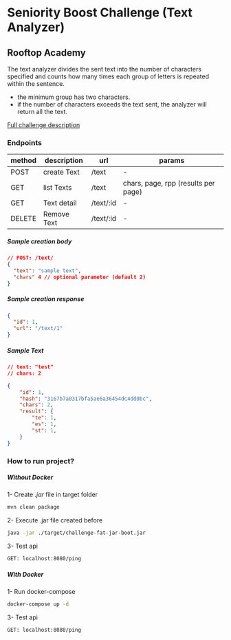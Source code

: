 # Seniority Boost Challenge (Text Analyzer)

## Rooftop Academy

The text analyzer divides the sent text into the number of characters specified and counts how many times each group of letters is repeated within the sentence.

- the minimum group has two characters.
- if the number of characters exceeds the text sent, the analyzer will return all the text.

[Full challenge description](https://docs.google.com/document/d/1IOor92V_W-HRqPFw6fhvh9O7tEBZ1Wry8Wj81Izcrrk/edit#heading=h.zh9kijrslsmq)
  
### Endpoints


|method|description|url|params|
|--|--|--|--|
|POST|create Text|/text|-|
|GET |list Texts|/text|chars, page, rpp (results per page)|
|GET|Text detail|/text/:id|-|
|DELETE|Remove Text|/text/:id|-|

##### Sample creation body

```json
// POST: /text/
{
  "text": "sample text",
  "chars" 4 // optional parameter (default 2)
}
```

##### Sample creation response

```json
{
  "id": 1,
  "url": "/text/1"
}
```

##### Sample Text

```json
// text: "test"
// chars: 2

{
    "id": 1,
    "hash": "3167b7a0317bfa5ae6a36454dc4dd0bc",
    "chars": 2,
    "result": {
        "te": 1,
        "es": 1,
        "st": 1,
    }
}
```
### How to run project?

##### Without Docker

1- Create *.jar* file in target folder

```bash
mvn clean package
```

2- Execute .jar file created before

```bash
java -jar ./target/challenge-fat-jar-boot.jar
```

3- Test api

```bash
GET: localhost:8080/ping
```

##### With Docker

1- Run docker-compose

```bash
docker-compose up -d
```

3- Test api

```bash
GET: localhost:8080/ping
```
